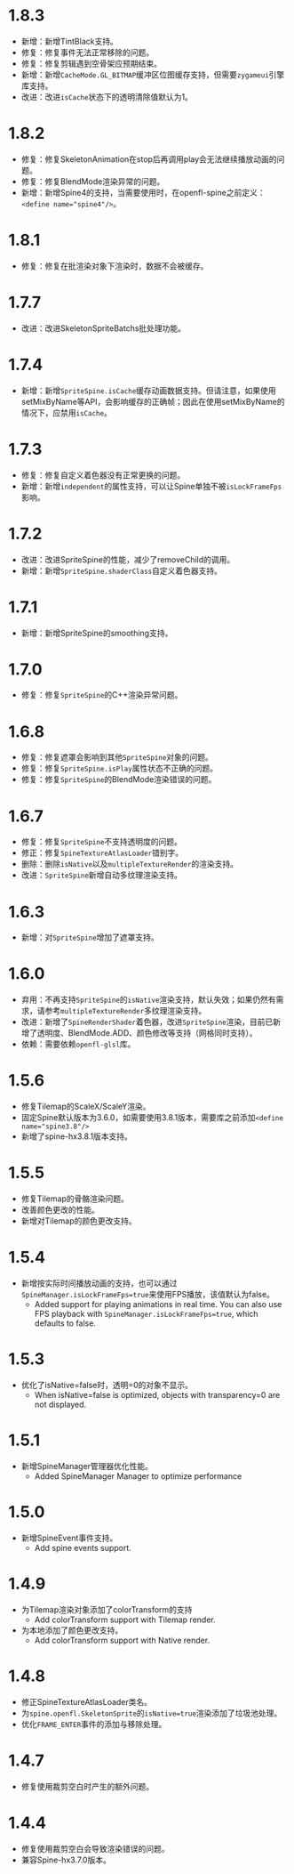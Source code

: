 # 1.8.3
- 新增：新增TintBlack支持。
- 修复：修复事件无法正常移除的问题。
- 修复：修复剪辑遇到空骨架应预期结束。
- 新增：新增`CacheMode.GL_BITMAP`缓冲区位图缓存支持，但需要`zygameui`引擎库支持。
- 改进：改进`isCache`状态下的透明清除值默认为1。

# 1.8.2
- 修复：修复SkeletonAnimation在stop后再调用play会无法继续播放动画的问题。
- 修复：修复BlendMode渲染异常的问题。
- 新增：新增Spine4的支持，当需要使用时，在openfl-spine之前定义：`<define name="spine4"/>`。

# 1.8.1
- 修复：修复在批渲染对象下渲染时，数据不会被缓存。

# 1.7.7
- 改进：改进SkeletonSpriteBatchs批处理功能。

# 1.7.4
- 新增：新增`SpriteSpine.isCache`缓存动画数据支持。但请注意，如果使用setMixByName等API，会影响缓存的正确帧；因此在使用setMixByName的情况下，应禁用`isCache`。

# 1.7.3
- 修复：修复自定义着色器没有正常更换的问题。
- 新增：新增`independent`的属性支持，可以让Spine单独不被`isLockFrameFps`影响。

# 1.7.2
- 改进：改进SpriteSpine的性能，减少了removeChild的调用。
- 新增：新增`SpriteSpine.shaderClass`自定义着色器支持。

# 1.7.1
- 新增：新增SpriteSpine的smoothing支持。

# 1.7.0
- 修复：修复`SpriteSpine`的C++渲染异常问题。

# 1.6.8
- 修复：修复遮罩会影响到其他`SpriteSpine`对象的问题。
- 修复：修复`SpriteSpine.isPlay`属性状态不正确的问题。
- 修复：修复`SpriteSpine`的BlendMode渲染错误的问题。

# 1.6.7
- 修复：修复`SpriteSpine`不支持透明度的问题。
- 修正：修复`SpineTextureAtlasLoader`错别字。
- 删除：删除`isNative`以及`multipleTextureRender`的渲染支持。
- 改进：`SpriteSpine`新增自动多纹理渲染支持。

# 1.6.3
- 新增：对`SpriteSpine`增加了遮罩支持。

# 1.6.0
- 弃用：不再支持`SpriteSpine`的`isNative`渲染支持，默认失效；如果仍然有需求，请参考`multipleTextureRender`多纹理渲染支持。
- 改进：新增了`SpineRenderShader`着色器，改进`SpriteSpine`渲染，目前已新增了透明度、BlendMode.ADD、颜色修改等支持（网格同时支持）。
- 依赖：需要依赖`openfl-glsl`库。

# 1.5.6
- 修复Tilemap的ScaleX/ScaleY渲染。
- 固定Spine默认版本为3.6.0，如需要使用3.8.1版本，需要库之前添加`<define name="spine3.8"/>`
- 新增了spine-hx3.8.1版本支持。

# 1.5.5
- 修复Tilemap的骨骼渲染问题。
- 改善颜色更改的性能。
- 新增对Tilemap的颜色更改支持。

# 1.5.4
- 新增按实际时间播放动画的支持，也可以通过`SpineManager.isLockFrameFps=true`来使用FPS播放，该值默认为false。
    - Added support for playing animations in real time. You can also use FPS playback with `SpineManager.isLockFrameFps=true`, which defaults to false.

# 1.5.3
- 优化了isNative=false时，透明=0的对象不显示。
	- When isNative=false is optimized, objects with transparency=0 are not displayed.

# 1.5.1
- 新增SpineManager管理器优化性能。
    - Added SpineManager Manager to optimize performance

# 1.5.0
- 新增SpineEvent事件支持。
	- Add spine events support.

# 1.4.9
- 为Tilemap渲染对象添加了colorTransform的支持
    - Add colorTransform support with Tilemap render. 
- 为本地添加了颜色更改支持。
    - Add colorTransform support with Native render.

# 1.4.8
- 修正SpineTextureAtlasLoader类名。
- 为`spine.openfl.SkeletonSprite`的`isNative=true`渲染添加了垃圾池处理。
- 优化`FRAME_ENTER`事件的添加与移除处理。

# 1.4.7
- 修复使用裁剪空白时产生的额外问题。

# 1.4.4
- 修复使用裁剪空白会导致渲染错误的问题。
- 兼容Spine-hx3.7.0版本。
